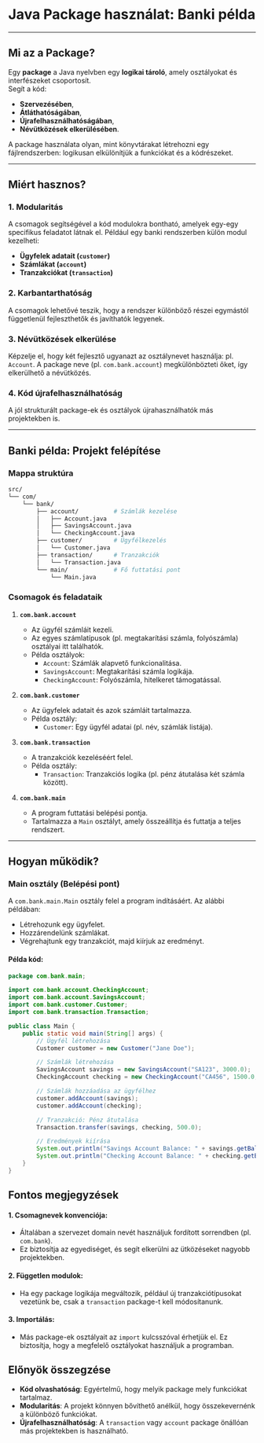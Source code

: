 # **Java Package használat: Banki példa**

---

## **Mi az a Package?**

Egy **package** a Java nyelvben egy **logikai tároló**, amely osztályokat és interfészeket csoportosít.  
Segít a kód:
- **Szervezésében**,
- **Átláthatóságában**,
- **Újrafelhasználhatóságában**,
- **Névütközések elkerülésében**.

A package használata olyan, mint könyvtárakat létrehozni egy fájlrendszerben: logikusan elkülönítjük a funkciókat és a kódrészeket.

---

## **Miért hasznos?**

### **1. Modularitás**
A csomagok segítségével a kód modulokra bontható, amelyek egy-egy specifikus feladatot látnak el. Például egy banki rendszerben külön modul kezelheti:
- **Ügyfelek adatait (`customer`)**
- **Számlákat (`account`)**
- **Tranzakciókat (`transaction`)**

### **2. Karbantarthatóság**
A csomagok lehetővé teszik, hogy a rendszer különböző részei egymástól függetlenül fejleszthetők és javíthatók legyenek.

### **3. Névütközések elkerülése**
Képzelje el, hogy két fejlesztő ugyanazt az osztálynevet használja: pl. `Account`. A package neve (pl. `com.bank.account`) megkülönbözteti őket, így elkerülhető a névütközés.

### **4. Kód újrafelhasználhatóság**
A jól strukturált package-ek és osztályok újrahasználhatók más projektekben is.

---

## **Banki példa: Projekt felépítése**

### **Mappa struktúra**
```bash
src/
└── com/
    └── bank/
        ├── account/          # Számlák kezelése
        │   ├── Account.java
        │   ├── SavingsAccount.java
        │   └── CheckingAccount.java
        ├── customer/         # Ügyfélkezelés
        │   └── Customer.java
        ├── transaction/      # Tranzakciók
        │   └── Transaction.java
        └── main/             # Fő futtatási pont
            └── Main.java
```

### **Csomagok és feladataik**

1. **`com.bank.account`**
   - Az ügyfél számláit kezeli.
   - Az egyes számlatípusok (pl. megtakarítási számla, folyószámla) osztályai itt találhatók.
   - Példa osztályok:
     - `Account`: Számlák alapvető funkcionalitása.
     - `SavingsAccount`: Megtakarítási számla logikája.
     - `CheckingAccount`: Folyószámla, hitelkeret támogatással.

2. **`com.bank.customer`**
   - Az ügyfelek adatait és azok számláit tartalmazza.
   - Példa osztály:
     - `Customer`: Egy ügyfél adatai (pl. név, számlák listája).

3. **`com.bank.transaction`**
   - A tranzakciók kezeléséért felel.
   - Példa osztály:
     - `Transaction`: Tranzakciós logika (pl. pénz átutalása két számla között).

4. **`com.bank.main`**
   - A program futtatási belépési pontja.
   - Tartalmazza a `Main` osztályt, amely összeállítja és futtatja a teljes rendszert.

---

## **Hogyan működik?**

### **Main osztály (Belépési pont)**

A `com.bank.main.Main` osztály felel a program indításáért. Az alábbi példában:
- Létrehozunk egy ügyfelet.
- Hozzárendelünk számlákat.
- Végrehajtunk egy tranzakciót, majd kiírjuk az eredményt.

#### **Példa kód:**
```java
package com.bank.main;

import com.bank.account.CheckingAccount;
import com.bank.account.SavingsAccount;
import com.bank.customer.Customer;
import com.bank.transaction.Transaction;

public class Main {
    public static void main(String[] args) {
        // Ügyfél létrehozása
        Customer customer = new Customer("Jane Doe");

        // Számlák létrehozása
        SavingsAccount savings = new SavingsAccount("SA123", 3000.0);
        CheckingAccount checking = new CheckingAccount("CA456", 1500.0, 500.0);

        // Számlák hozzáadása az ügyfélhez
        customer.addAccount(savings);
        customer.addAccount(checking);

        // Tranzakció: Pénz átutalása
        Transaction.transfer(savings, checking, 500.0);

        // Eredmények kiírása
        System.out.println("Savings Account Balance: " + savings.getBalance());
        System.out.println("Checking Account Balance: " + checking.getBalance());
    }
}
```

## Fontos megjegyzések

#### 1. Csomagnevek konvenciója:
- Általában a szervezet domain nevét használjuk fordított sorrendben (pl. `com.bank`).
- Ez biztosítja az egyediséget, és segít elkerülni az ütközéseket nagyobb projektekben.

#### 2. Független modulok:
- Ha egy package logikája megváltozik, például új tranzakciótípusokat vezetünk be, csak a `transaction` package-t kell módosítanunk.

#### 3. Importálás:
- Más package-ek osztályait az `import` kulcsszóval érhetjük el. Ez biztosítja, hogy a megfelelő osztályokat használjuk a programban.

## Előnyök összegzése

- **Kód olvashatóság**: Egyértelmű, hogy melyik package mely funkciókat tartalmaz.
- **Modularitás**: A projekt könnyen bővíthető anélkül, hogy összekevernénk a különböző funkciókat.
- **Újrafelhasználhatóság**: A `transaction` vagy `account` package önállóan más projektekben is használható.

